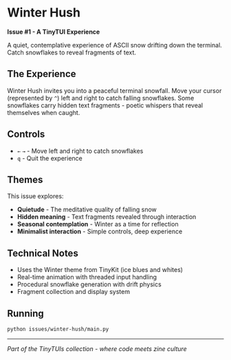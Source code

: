 # Winter Hush
**Issue #1 - A TinyTUI Experience**

A quiet, contemplative experience of ASCII snow drifting down the terminal. Catch snowflakes to reveal fragments of text.

## The Experience

Winter Hush invites you into a peaceful terminal snowfall. Move your cursor (represented by `^`) left and right to catch falling snowflakes. Some snowflakes carry hidden text fragments - poetic whispers that reveal themselves when caught.

## Controls

- `←` `→` - Move left and right to catch snowflakes
- `q` - Quit the experience

## Themes

This issue explores:
- **Quietude** - The meditative quality of falling snow
- **Hidden meaning** - Text fragments revealed through interaction
- **Seasonal contemplation** - Winter as a time for reflection
- **Minimalist interaction** - Simple controls, deep experience

## Technical Notes

- Uses the Winter theme from TinyKit (ice blues and whites)
- Real-time animation with threaded input handling
- Procedural snowflake generation with drift physics
- Fragment collection and display system

## Running

```bash
python issues/winter-hush/main.py
```

---

*Part of the TinyTUIs collection - where code meets zine culture*